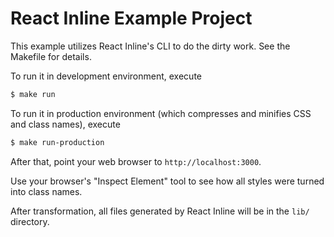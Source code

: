 # React Inline Example Project

This example utilizes React Inline's CLI to do the dirty work. See the Makefile for details.

To run it in development environment, execute

```bash
$ make run
```

To run it in production environment (which compresses and minifies CSS and class names), execute

```bash
$ make run-production
```

After that, point your web browser to `http://localhost:3000`.

Use your browser's "Inspect Element" tool to see how all styles were turned into class names.

After transformation, all files generated by React Inline will be in the `lib/` directory.

